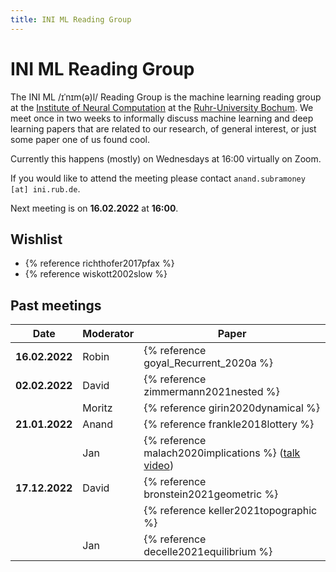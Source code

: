 ```yaml
---
title: INI ML Reading Group
---
```


# INI ML Reading Group
The INI ML /ɪˈnɪm(ə)l/ Reading Group is the machine learning reading group at the [Institute of Neural Computation](https://www.ini.rub.de/)  at the [Ruhr-University Bochum](https://www.ruhr-uni-bochum.de/de).
We meet once in two weeks to informally discuss machine learning and deep learning papers that are related to our research, of general interest, or just some paper one of us found cool.

Currently this happens (mostly) on Wednesdays at 16:00 virtually on Zoom.

If you would like to attend the meeting please contact `anand.subramoney [at] ini.rub.de`.

Next meeting is on **16.02.2022** at **16:00**.

## Wishlist
* {% reference richthofer2017pfax %}
* {% reference wiskott2002slow %}

## Past meetings

| Date           | Moderator | Paper                                                                                                                                                                                                          
| -------------- | --------- | ---------------------------------------------------------------------------------------------------------------------------------------------------------------------------------------------------------------
| **16.02.2022** | Robin | {% reference goyal_Recurrent_2020a %} |
| **02.02.2022** | David | {% reference zimmermann2021nested %} |
|  | Moritz | {% reference girin2020dynamical %} |
| **21.01.2022** | Anand | {% reference frankle2018lottery %} |
|  | Jan | {% reference malach2020implications %} ([talk video](https://neurips.cc/virtual/2021/workshop/21836#wse-detail-22003)) |
| **17.12.2022** | David | {% reference bronstein2021geometric %} |
|  |  | {% reference keller2021topographic %} |
|  | Jan | {% reference decelle2021equilibrium %} |

